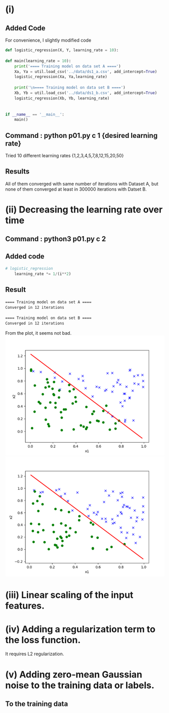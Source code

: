 # (i)

## Added Code
For convenience, I slightly modified code

```python
def logistic_regression(X, Y, learning_rate = 10):

def main(learning_rate = 10):
    print('==== Training model on data set A ====')
    Xa, Ya = util.load_csv('../data/ds1_a.csv', add_intercept=True)
    logistic_regression(Xa, Ya,learning_rate)

    print('\n==== Training model on data set B ====')
    Xb, Yb = util.load_csv('../data/ds1_b.csv', add_intercept=True)
    logistic_regression(Xb, Yb, learning_rate)


if __name__ == '__main__':
    main()

```
## Command : python p01.py c 1 {desired learning rate}
Tried 10 different learning rates
{1,2,3,4,5,7,8,12,15,20,50}
## Results
All of them converged with same number of iterations with Dataset A, but none of them converged at least in 300000 iterations with Datset B.  

# (ii) Decreasing the learning rate over time 

## Command : python3  p01.py c 2
## Added code
```python
# logistic_regression
    learning_rate *= 1/(i**2)
```
## Result
```bash
==== Training model on data set A ====
Converged in 12 iterations

==== Training model on data set B ====
Converged in 12 iterations
```
From the plot, it seems not bad.  
![result A](output/p01c_iiA.png)  
![result B](output/p01c_iiB.png)  

# (iii) Linear scaling of the input features.

# (iv) Adding a regularization term to the loss function.
It requires L2 regularization.

# (v) Adding zero-mean Gaussian noise to the training data or labels.

## To the training data